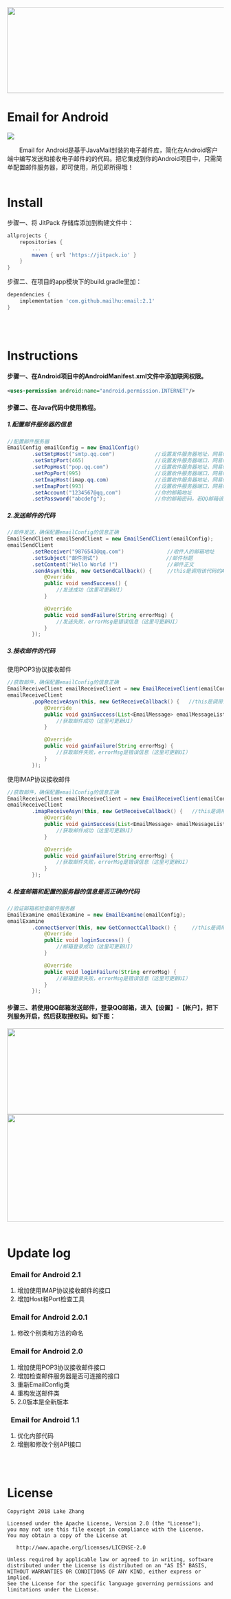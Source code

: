 <img src="https://github.com/mailhu/email/blob/master/image/title.png"  height="200" width="600">

# Email for Android
[![](https://jitpack.io/v/mailhu/email.svg)](https://jitpack.io/#mailhu/email)

&emsp;&emsp;Email for Android是基于JavaMail封装的电子邮件库，简化在Android客户端中编写发送和接收电子邮件的的代码。把它集成到你的Android项目中，只需简单配置邮件服务器，即可使用，所见即所得哦！
</br></br>

# Install
步骤一、将 JitPack 存储库添加到构建文件中：
```gradle
allprojects {
    repositories {
        ...
        maven { url 'https://jitpack.io' }
    }
}
```
步骤二、在项目的app模块下的build.gradle里加：
```gradle
dependencies {
    implementation 'com.github.mailhu:email:2.1'
}
```
</br></br>

# Instructions
#### 步骤一、在Android项目中的AndroidManifest.xml文件中添加联网权限。
```xml
<uses-permission android:name="android.permission.INTERNET"/>
```
#### 步骤二、在Java代码中使用教程。

##### 1.配置邮件服务器的信息
```java
//配置邮件服务器
EmailConfig emailConfig = new EmailConfig()
        .setSmtpHost("smtp.qq.com")             //设置发件服务器地址，网易邮箱为smtp.163.com
        .setSmtpPort(465)                       //设置发件服务器端口，网易邮箱为25
        .setPopHost("pop.qq.com")               //设置收件服务器地址，网易邮箱为pop.163.com
        .setPopPort(995)                        //设置收件服务器端口，网易邮箱为110
        .setImapHost(imap.qq.com)               //设置收件服务器地址，网易邮箱为imap.163.com
        .setImapPort(993)                       //设置收件服务器端口，网易邮箱为993
        .setAccount("1234567@qq,com")           //你的邮箱地址
        .setPassword("abcdefg");                //你的邮箱密码，若QQ邮箱该处填授权码
```

##### 2.发送邮件的代码
```java
//邮件发送，确保配置emailConfig的信息正确
EmailSendClient emailSendClient = new EmailSendClient(emailConfig);
emailSendClient        
        .setReceiver("9876543@qq.com")              //收件人的邮箱地址
        .setSubject("邮件测试")                      //邮件标题
        .setContent("Hello World !")                //邮件正文
        .sendAsyn(this, new GetSendCallback() {     //this是调用该代码的Activity
            @Override
            public void sendSuccess() {
                //发送成功（这里可更新UI）
            }

            @Override
            public void sendFailure(String errorMsg) {
                //发送失败，errorMsg是错误信息（这里可更新UI）
            }
        });
```

##### 3.接收邮件的代码
使用POP3协议接收邮件
```java
//获取邮件，确保配置emailConfig的信息正确
EmailReceiveClient emailReceiveClient = new EmailReceiveClient(emailConfig);
emailReceiveClient
        .popReceiveAsyn(this, new GetReceiveCallback() {   //this是调用该代码的Activity
            @Override
            public void gainSuccess(List<EmailMessage> emailMessageList, int count) {
                //获取邮件成功（这里可更新UI）
            }

            @Override
            public void gainFailure(String errorMsg) {
                //获取邮件失败，errorMsg是错误信息（这里可更新UI）
            }
        });
```
使用IMAP协议接收邮件
```java
//获取邮件，确保配置emailConfig的信息正确
EmailReceiveClient emailReceiveClient = new EmailReceiveClient(emailConfig);
emailReceiveClient
        .imapReceiveAsyn(this, new GetReceiveCallback() {   //this是调用该代码的Activity
            @Override
            public void gainSuccess(List<EmailMessage> emailMessageList, int count) {
                //获取邮件成功（这里可更新UI）
            }

            @Override
            public void gainFailure(String errorMsg) {
                //获取邮件失败，errorMsg是错误信息（这里可更新UI）
            }
        });
```

##### 4.检查邮箱和配置的服务器的信息是否正确的代码
```java
//验证邮箱和检查邮件服务器
EmailExamine emailExamine = new EmailExamine(emailConfig);
emailExamine
        .connectServer(this, new GetConnectCallback() {     //this是调用该代码的Activity
            @Override
            public void loginSuccess() {
                //邮箱登录成功（这里可更新UI）
            }

            @Override
            public void loginFailure(String errorMsg) {
                //邮箱登录失败，errorMsg是错误信息（这里可更新UI）
            }
        });
```

#### 步骤三、若使用QQ邮箱发送邮件，登录QQ邮箱，进入【设置】-【帐户】，把下列服务开启，然后获取授权码。如下图：

<img src="https://github.com/mailhu/email/blob/master/image/image_1.PNG"  height="200" width="600">

<img src="https://github.com/mailhu/email/blob/master/image/image_2.PNG"  height="250" width="600">
</br></br>

# Update log
### &ensp;Email for Android 2.1
1. 增加使用IMAP协议接收邮件的接口
2. 增加Host和Port检查工具

### &ensp;Email for Android 2.0.1
1. 修改个别类和方法的命名

### &ensp;Email for Android 2.0
1. 增加使用POP3协议接收邮件接口
2. 增加检查邮件服务器是否可连接的接口
3. 重新EmailConfig类
4. 重构发送邮件类
5. 2.0版本是全新版本

### &ensp;Email for Android 1.1
1. 优化内部代码
2. 增删和修改个别API接口

</br></br>

# License
```
Copyright 2018 Lake Zhang

Licensed under the Apache License, Version 2.0 (the "License");
you may not use this file except in compliance with the License.
You may obtain a copy of the License at

   http://www.apache.org/licenses/LICENSE-2.0

Unless required by applicable law or agreed to in writing, software
distributed under the License is distributed on an "AS IS" BASIS,
WITHOUT WARRANTIES OR CONDITIONS OF ANY KIND, either express or implied.
See the License for the specific language governing permissions and
limitations under the License.
```
